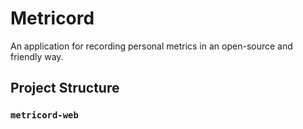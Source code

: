 # Metricord

An application for recording personal metrics in an open-source and friendly way.

## Project Structure

### `metricord-web`
